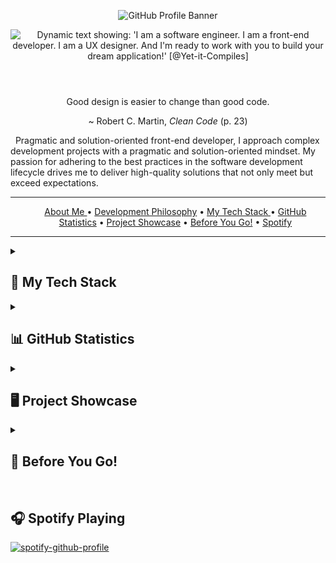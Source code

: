 <!-- Contains two images: the profile banner and a dynamic typing SVG that introduces the profile owner's roles and a developer statement  -->
<header>
    <!-- Profile banner. -->
  <figure>
    <img src="https://github.com/yet-it-compiles/yet-it-compiles/assets/43221618/15e10a62-f655-4033-8982-205b4521c6fd" alt="GitHub Profile Banner" height="auto" width="auto"  loading="lazy">
    <figcaption><!-- My Journey as a Software Engineer - [@Yet-it-Compiles] --></figcaption>
  </figure>

  <!-- Dynamic typing developer statement -->
  <img src="https://readme-typing-svg.demolab.com?font=Fira+Code&pause=1000&background=FFFFFF00&width=800&lines=I+am+a+software+engineer.;I+am+a+front-end+developer.;I+am+a+UX+designer.;and+I'm+ready+to+work+with+you+to+build+your+dream+application!" alt="Dynamic text showing: 'I am a software engineer. I am a front-end developer. I am a UX designer. And I'm ready to work with you to build your dream application!' [@Yet-it-Compiles]" height="auto" width="auto" loading="lazy">
</header>

<main role="main">
    <section aria-labelledby="profile-quote" align="center">
    <!-- <blockquote cite="https://www.goodreads.com/quotes/625644-good-design-is-easier-to-change-than-good-code"> -->
      <p>
        Good design is easier to change than good code.
      </p>
      <footer>
        ~ Robert C. Martin, <cite>Clean Code</cite> (p. 23)
      </footer>
    </blockquote>
  </section>

  <section aria-label="developer-intro">
    <p>
      &nbsp; Pragmatic and solution-oriented front-end developer, I approach complex development projects with a pragmatic and solution-oriented mindset. My passion for adhering to the best practices in the software development lifecycle drives me to deliver high-quality solutions that not only meet but exceed expectations.
    </p>
  </section>
</main>

<!-- Defines Readme.md TOC -->
<hr>
<nav aria-label="Main Navigation" align="center">
  <ul >
    <a href="https://github.com/yet-it-compiles">About Me </a> •
    <a href="https://github.com/yet-it-compiles#----good-design-is-easier-to-change-than-good-code--">Development Philosophy</a> •
    <a href="https://github.com/yet-it-compiles#-my-tech-stack-">My Tech Stack </a> •
    <a href="https://github.com/yet-it-compiles#-github-statistics-">GitHub Statistics</a> •
    <a href="https://github.com/yet-it-compiles#%EF%B8%8F-project-showcase-">Project Showcase</a> •
    <a href="https://github.com/yet-it-compiles#-before-you-go-">Before You Go!</a> •
    <a href="https://github.com/yet-it-compiles#--spotify-playing-">Spotify</a>
  </ul>
</nav>
<hr>

<main>
  <details>   
    <summary><h2>💼 My Tech Stack </h2></summary>  
  
  <!-- 👨🏻‍💻 Programming Languages 👨🏻‍💻 -->
  <br/>
  <h3>👨🏻‍💻 Programming Languages </h3>

  <section align="center"> 
      <!--1️⃣ JavaScript -->
      &nbsp;<img src="https://cdn.jsdelivr.net/gh/devicons/devicon/icons/javascript/javascript-original.svg" height="55" width="55" alt="JavaScript logo"/>
      <!--2️⃣ Node -->
      &nbsp;<img src="https://cdn.jsdelivr.net/gh/devicons/devicon/icons/nodejs/nodejs-original-wordmark.svg" height="55" width="55" alt="Node logo"/>
      <!--3️⃣ HTML5 -->
      &nbsp; <img src="https://cdn.jsdelivr.net/gh/devicons/devicon/icons/html5/html5-original.svg" height="55" width="55" alt="HTML5 logo"  />
      <!--4️⃣ CSS3 -->
      &nbsp; <img src="https://cdn.jsdelivr.net/gh/devicons/devicon/icons/css3/css3-original.svg" height="55" width="55" alt="CSS3 logo"  />
      <!--5️⃣ SASS -->
      &nbsp; <img src="https://cdn.jsdelivr.net/gh/devicons/devicon/icons/sass/sass-original.svg" height="55" width="55" alt="SASS logo"  />
      <!--6️⃣ PYTHON -->
      &nbsp; <img src="https://cdn.jsdelivr.net/gh/devicons/devicon/icons/python/python-original.svg" height="55" width="55" alt="Python logo"  />
      <!--7️⃣ MYSQL -->
      &nbsp; <img src="https://cdn.jsdelivr.net/gh/devicons/devicon/icons/mysql/mysql-original.svg" height="55" width="55" alt="MySql logo"  />
      <!--8️⃣ MARKDOWN -->
      &nbsp; <img src="https://cdn.jsdelivr.net/gh/devicons/devicon/icons/markdown/markdown-original.svg" height="55" width="55" alt="Markdown logo"  />
      <!--9️⃣ PHP -->
      &nbsp; <img src="https://cdn.jsdelivr.net/gh/devicons/devicon/icons/php/php-original.svg" height="55" width="55" alt="PHP logo"  />
  </section>

  <!-- 🎞️ Frameworks and Libraries 🎞️ -->
  <br/>
  <section>
    <h3>🎞️ Frameworks and Libraries</h3>
    <div align="center">
      <!--1️⃣ REACT -->
      <img src="https://cdn.jsdelivr.net/gh/devicons/devicon/icons/react/react-original.svg" height="55" width="55" alt="React logo"  />
      <!--2️⃣ MATERIAL UI -->
      &nbsp; <img src="https://cdn.jsdelivr.net/gh/devicons/devicon/icons/materialui/materialui-original.svg" height="55" width="55" alt="Material UI logo" />  
      <!--3️⃣ DISCORD JS -->
      &nbsp; <img src="https://cdn.jsdelivr.net/gh/devicons/devicon/icons/discordjs/discordjs-original.svg" height="55" width="55" alt="Discord.js logo" />
      <!--4️⃣ TypeScript -->
      &nbsp; <img src="https://cdn.jsdelivr.net/gh/devicons/devicon/icons/typescript/typescript-original.svg" height="55" width="55" alt="TypeScript logo" />
    </div>
  </section>

  <!-- 🗄️ Databases and Cloud Hosting 🗄️ -->
  <br/>
<section>
  <h3>🗄️ Databases and Cloud Hosting</h3>

  <div align="center"> 
    <!--1️⃣ MONGO DB -->
    <img src="https://cdn.jsdelivr.net/gh/devicons/devicon/icons/mongodb/mongodb-original-wordmark.svg" height="55" width="55" alt="MONGO DB logo" />
    <!--2️⃣ FIREBASE -->
    &nbsp; <img src="https://cdn.jsdelivr.net/gh/devicons/devicon/icons/firebase/firebase-plain-wordmark.svg" height="55" width="55" alt="Firebase logo" />
    <!--3️⃣ GOOGLE CLOUD -->
    &nbsp; <img src="https://cdn.jsdelivr.net/gh/devicons/devicon/icons/googlecloud/googlecloud-original.svg" height="55" width="55" alt="Google Cloud logo"  />
    <!--4️⃣ HEROKU -->
    &nbsp; <img src="https://cdn.jsdelivr.net/gh/devicons/devicon/icons/heroku/heroku-plain-wordmark.svg" height="55" width="55" alt="Heroku logo" />      
    <!--5️⃣ SQL Lite -->
    &nbsp; <img src="https://cdn.jsdelivr.net/gh/devicons/devicon/icons/sqlite/sqlite-original-wordmark.svg" height="55" width="55" alt="SQL Lite logo"/>
    <!--6️⃣ MySQL -->
    &nbsp; <img src="https://cdn.jsdelivr.net/gh/devicons/devicon/icons/mysql/mysql-original-wordmark.svg" height="55" width="55" alt="SQL logo"/>
  </div>
</section>

  <!-- ⚒️ Software Development Tools ⚒️ -->
  <br/>
  <h3> 🛠️ Software Development Tools </h3>

  <div align="center"> 
    <!--1️⃣ VS CODE -->
    <img src="https://cdn.jsdelivr.net/gh/devicons/devicon/icons/vscode/vscode-original.svg" height="55" width="55" alt="VS Code logo"  />
    <!--2️⃣ FIGMA -->
    &nbsp; <img src="https://cdn.jsdelivr.net/gh/devicons/devicon/icons/figma/figma-original.svg" height="55" width="55" alt="Figma logo"  />
    <!--3️⃣ GIT -->
    &nbsp; <img src="https://cdn.jsdelivr.net/gh/devicons/devicon/icons/git/git-original.svg" height="55" width="55" alt="GIT logo" />
    <!--4️⃣ LINUX -->
    &nbsp; <img src="https://cdn.jsdelivr.net/gh/devicons/devicon/icons/linux/linux-original.svg" height="90" width="90" alt="Linux logo" />          
    <!--5️⃣ CONFLUENCE -->
    &nbsp; <img src="https://cdn.jsdelivr.net/gh/devicons/devicon/icons/confluence/confluence-original.svg" height="55" width="55" alt="Confluence logo"  />
    <!--6️⃣ JIRA -->
    &nbsp; <img src="https://cdn.jsdelivr.net/gh/devicons/devicon/icons/jira/jira-original.svg" height="55" width="55" alt="Jira logo"  />
    <!--7️⃣ GitHub -->
    &nbsp; <svg viewBox="0 0 128 128" height="55" width="55" alt="GitHub logo">
    <!--8️⃣ Babel -->
    &nbsp; <img src="https://cdn.jsdelivr.net/gh/devicons/devicon/icons/babel/babel-original.svg" height="55" width="55" alt="Babel logo"/>
    <!--9️⃣ Docker -->
    &nbsp; <img src="https://cdn.jsdelivr.net/gh/devicons/devicon/icons/docker/docker-original-wordmark.svg" height="55" width="55" alt="Docker logo"/>

&nbsp; <g fill="#fff">
<path fill-rule="evenodd" clip-rule="evenodd" d="M64 5.103c-33.347 0-60.388 27.035-60.388 60.388 0 26.682 17.303 49.317 41.297 57.303 3.017.56 4.125-1.31 4.125-2.905 0-1.44-.056-6.197-.082-11.243-16.8 3.653-20.345-7.125-20.345-7.125-2.747-6.98-6.705-8.836-6.705-8.836-5.48-3.748.413-3.67.413-3.67 6.063.425 9.257 6.223 9.257 6.223 5.386 9.23 14.127 6.562 17.573 5.02.542-3.903 2.107-6.568 3.834-8.076-13.413-1.525-27.514-6.704-27.514-29.843 0-6.593 2.36-11.98 6.223-16.21-.628-1.52-2.695-7.662.584-15.98 0 0 5.07-1.623 16.61 6.19C53.7 35 58.867 34.327 64 34.304c5.13.023 10.3.694 15.127 2.033 11.526-7.813 16.59-6.19 16.59-6.19 3.287 8.317 1.22 14.46.593 15.98 3.872 4.23 6.215 9.617 6.215 16.21 0 23.194-14.127 28.3-27.574 29.796 2.167 1.874 4.097 5.55 4.097 11.183 0 8.08-.07 14.583-.07 16.572 0 1.607 1.088 3.49 4.148 2.897 23.98-7.994 41.263-30.622 41.263-57.294C124.388 32.14 97.35 5.104 64 5.104z"></path><path d="M26.484 91.806c-.133.3-.605.39-1.035.185-.44-.196-.685-.605-.543-.906.13-.31.603-.395 1.04-.188.44.197.69.61.537.91zm2.446 2.729c-.287.267-.85.143-1.232-.28-.396-.42-.47-.983-.177-1.254.298-.266.844-.14 1.24.28.394.426.472.984.17 1.255zM31.312 98.012c-.37.258-.976.017-1.35-.52-.37-.538-.37-1.183.01-1.44.373-.258.97-.025 1.35.507.368.545.368 1.19-.01 1.452zm3.261 3.361c-.33.365-1.036.267-1.552-.23-.527-.487-.674-1.18-.343-1.544.336-.366 1.045-.264 1.564.23.527.486.686 1.18.333 1.543zm4.5 1.951c-.147.473-.825.688-1.51.486-.683-.207-1.13-.76-.99-1.238.14-.477.823-.7 1.512-.485.683.206 1.13.756.988 1.237zm4.943.361c.017.498-.563.91-1.28.92-.723.017-1.308-.387-1.315-.877 0-.503.568-.91 1.29-.924.717-.013 1.306.387 1.306.88zm4.598-.782c.086.485-.413.984-1.126 1.117-.7.13-1.35-.172-1.44-.653-.086-.498.422-.997 1.122-1.126.714-.123 1.354.17 1.444.663zm0 0"></path></g>
    </svg>     

  </div>
  </details>

  <!-- 📊 GITHUB STATISTICS 📊 -->
<details> 

  <summary><h2>📊 GitHub Statistics </h2></summary>

  <div style="width: 150px;">

  <!--1️⃣ Most USED LANGUAGES -->
  <h3> ♻️ Most Used Languages </h3>

  ![](https://github-readme-stats.vercel.app/api/top-langs/?username=yet-it-compiles&theme=radical&hide_border=false&include_all_commits=true&count_private=true&layout=compact) 

  <!--2️⃣ CONTRIBUTATION CHART 
  <h3> 📈 Contribution Chart </h3>

  ![](https://github-readme-stats.vercel.app/api?username=yet-it-compiles&theme=radical&hide_border=false&include_all_commits=true&count_private=true)<br/> -->

  <!--3️⃣ Most USED LANGUAGES -->
  <h3> 🔥 Development Streak </h3>

  ![](https://github-readme-streak-stats.herokuapp.com/?user=yet-it-compiles&theme=radical&hide_border=false)<br/>

  📊 **This Week I Spent My Time On:**

  ```text
  TypeScript   14 hrs 21 mins  ██████████████████▒░░░░░░   72.85 %
  JSON         4 hrs 7 mins    █████▒░░░░░░░░░░░░░░░░░░░   20.91 %
  JavaScript   53 mins         █░░░░░░░░░░░░░░░░░░░░░░░░   04.48 %
  HTML         14 mins         ▒░░░░░░░░░░░░░░░░░░░░░░░░   01.20 %
  Other        4 mins          ░░░░░░░░░░░░░░░░░░░░░░░░░   00.38 %
  ```

</div>
</details>

<!-- |============================= ! 📊 Top Projects 📊 !  |============================= -->
<details>
  <summary><h2>🖥️ Project Showcase </h2></summary>

  <div align="center"> 
  <!-- SLP -->
  <a href="https://github.com/yet-it-compiles/SLPScribe" target="_blank">
  <img align="center" src="https://github-readme-stats.vercel.app/api/pin/?username=Yet-it-Compiles&repo=SLPScribe&theme=dracula" />
  </a> &nbsp; &nbsp; 
  <!-- Stockonix -->
  <a href="https://github.com/yet-it-compiles/Stockonix-Tracker" target="_blank">    
  <img align="center" src="https://github-readme-stats.vercel.app/api/pin/?username=Yet-it-Compiles&repo=Stockonix-Tracker&theme=dracula" />
  </a>
  
  </div>
  
  <br/>
  
  <div align="center">
    <!-- JP Cripps -->
  <a href="https://github.com/yet-it-compiles/JP-Cripps-Bot" target="_blank">
  <img align="center" src="https://github-readme-stats.vercel.app/api/pin/?username=Yet-it-Compiles&repo=JP-Cripps-Bot&theme=dracula" />
  </a> &nbsp; &nbsp; 
    
  </div>

</details>

<details>
  <summary><h2>🫠 Before You Go! </h2></summary>

<div style="display: flex; justify-content: center;"> 

<a href="https://github.com/yet-it-compiles/Stockonix-Tracker" target="_blank"> 

  <img align="center" src="https://cdn.discordapp.com/attachments/1050737481684885554/1107158699673399326/TalkingGitHubDog.png" />

</a>

</div>

</details>

<!-- |============================= ! 🎧 SPOTIFY 🎧!  |============================= -->
<br/>
<h2> 🎧 Spotify Playing </h2>

[![spotify-github-profile](https://spotify-github-profile.vercel.app/api/view?uid=bmxfreestyle257&cover_image=true&theme=novatorem&show_offline=false&background_color=121212&interchange=true&bar_color=53b14f&bar_color_cover=true&width=433)](https://spotify-github-profile.vercel.app/api/view?uid=bmxfreestyle257&redirect=true)

</main>
